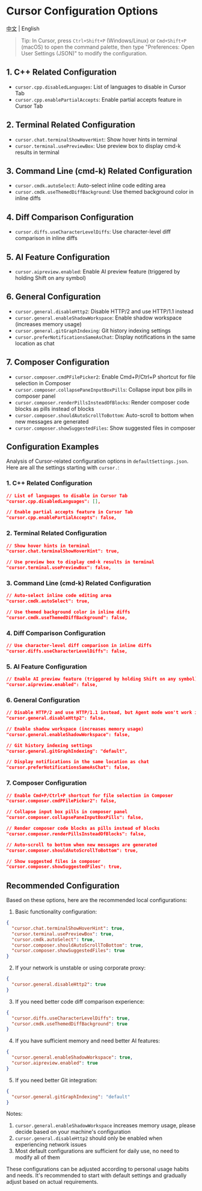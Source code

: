 # Cursor Configuration Options

[中文](./Cursor_config.md) | English

> Tip: In Cursor, press `Ctrl+Shift+P` (Windows/Linux) or `Cmd+Shift+P` (macOS) to open the command palette, then type "Preferences: Open User Settings (JSON)" to modify the configuration.

## 1. C++ Related Configuration

- `cursor.cpp.disabledLanguages`: List of languages to disable in Cursor Tab
- `cursor.cpp.enablePartialAccepts`: Enable partial accepts feature in Cursor Tab

## 2. Terminal Related Configuration

- `cursor.chat.terminalShowHoverHint`: Show hover hints in terminal
- `cursor.terminal.usePreviewBox`: Use preview box to display cmd-k results in terminal

## 3. Command Line (cmd-k) Related Configuration

- `cursor.cmdk.autoSelect`: Auto-select inline code editing area
- `cursor.cmdk.useThemedDiffBackground`: Use themed background color in inline diffs

## 4. Diff Comparison Configuration

- `cursor.diffs.useCharacterLevelDiffs`: Use character-level diff comparison in inline diffs

## 5. AI Feature Configuration

- `cursor.aipreview.enabled`: Enable AI preview feature (triggered by holding Shift on any symbol)

## 6. General Configuration

- `cursor.general.disableHttp2`: Disable HTTP/2 and use HTTP/1.1 instead
- `cursor.general.enableShadowWorkspace`: Enable shadow workspace (increases memory usage)
- `cursor.general.gitGraphIndexing`: Git history indexing settings
- `cursor.preferNotificationsSameAsChat`: Display notifications in the same location as chat

## 7. Composer Configuration

- `cursor.composer.cmdPFilePicker2`: Enable Cmd+P/Ctrl+P shortcut for file selection in Composer
- `cursor.composer.collapsePaneInputBoxPills`: Collapse input box pills in composer panel
- `cursor.composer.renderPillsInsteadOfBlocks`: Render composer code blocks as pills instead of blocks
- `cursor.composer.shouldAutoScrollToBottom`: Auto-scroll to bottom when new messages are generated
- `cursor.composer.showSuggestedFiles`: Show suggested files in composer

## Configuration Examples

Analysis of Cursor-related configuration options in `defaultSettings.json`. Here are all the settings starting with `cursor.`:

### 1. C++ Related Configuration

```json
// List of languages to disable in Cursor Tab
"cursor.cpp.disabledLanguages": [],

// Enable partial accepts feature in Cursor Tab
"cursor.cpp.enablePartialAccepts": false,
```

### 2. Terminal Related Configuration

```json
// Show hover hints in terminal
"cursor.chat.terminalShowHoverHint": true,

// Use preview box to display cmd-k results in terminal
"cursor.terminal.usePreviewBox": false,
```

### 3. Command Line (cmd-k) Related Configuration

```json
// Auto-select inline code editing area
"cursor.cmdk.autoSelect": true,

// Use themed background color in inline diffs
"cursor.cmdk.useThemedDiffBackground": false,
```

### 4. Diff Comparison Configuration

```json
// Use character-level diff comparison in inline diffs
"cursor.diffs.useCharacterLevelDiffs": false,
```

### 5. AI Feature Configuration

```json
// Enable AI preview feature (triggered by holding Shift on any symbol)
"cursor.aipreview.enabled": false,
```

### 6. General Configuration

```json
// Disable HTTP/2 and use HTTP/1.1 instead, but Agent mode won't work if disabled
"cursor.general.disableHttp2": false,

// Enable shadow workspace (increases memory usage)
"cursor.general.enableShadowWorkspace": false,

// Git history indexing settings
"cursor.general.gitGraphIndexing": "default",

// Display notifications in the same location as chat
"cursor.preferNotificationsSameAsChat": false,
```

### 7. Composer Configuration

```json
// Enable Cmd+P/Ctrl+P shortcut for file selection in Composer
"cursor.composer.cmdPFilePicker2": false,

// Collapse input box pills in composer panel
"cursor.composer.collapsePaneInputBoxPills": false,

// Render composer code blocks as pills instead of blocks
"cursor.composer.renderPillsInsteadOfBlocks": false,

// Auto-scroll to bottom when new messages are generated
"cursor.composer.shouldAutoScrollToBottom": true,

// Show suggested files in composer
"cursor.composer.showSuggestedFiles": true,
```

## Recommended Configuration

Based on these options, here are the recommended local configurations:

1. Basic functionality configuration:

```json
{
  "cursor.chat.terminalShowHoverHint": true,
  "cursor.terminal.usePreviewBox": true,
  "cursor.cmdk.autoSelect": true,
  "cursor.composer.shouldAutoScrollToBottom": true,
  "cursor.composer.showSuggestedFiles": true
}
```

2. If your network is unstable or using corporate proxy:

```json
{
  "cursor.general.disableHttp2": true
}
```

3. If you need better code diff comparison experience:

```json
{
  "cursor.diffs.useCharacterLevelDiffs": true,
  "cursor.cmdk.useThemedDiffBackground": true
}
```

4. If you have sufficient memory and need better AI features:

```json
{
  "cursor.general.enableShadowWorkspace": true,
  "cursor.aipreview.enabled": true
}
```

5. If you need better Git integration:

```json
{
  "cursor.general.gitGraphIndexing": "default"
}
```

Notes:

1. `cursor.general.enableShadowWorkspace` increases memory usage, please decide based on your machine's configuration
2. `cursor.general.disableHttp2` should only be enabled when experiencing network issues
3. Most default configurations are sufficient for daily use, no need to modify all of them

These configurations can be adjusted according to personal usage habits and needs. It's recommended to start with default settings and gradually adjust based on actual requirements.
